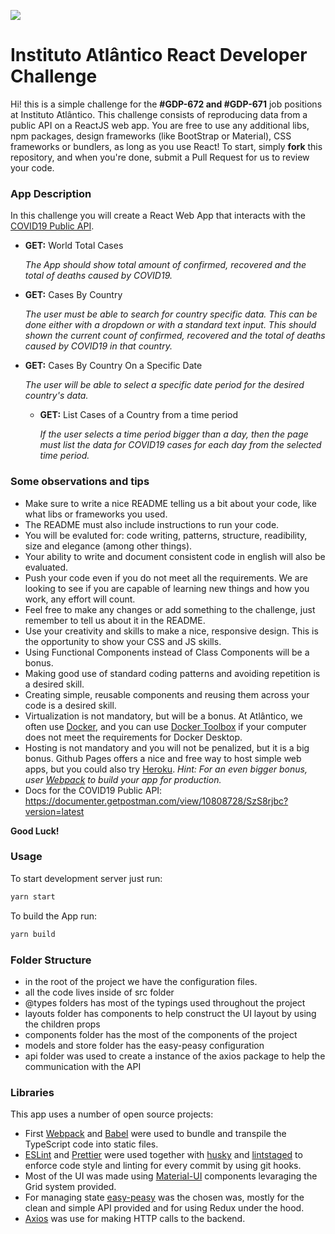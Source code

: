 ![](https://lh3.googleusercontent.com/-SjJCP2AntwI/XoYRxI-hBjI/AAAAAAAABA4/bFi0th7AKGgQFVIOB8L-GiWSZriYhI6MgCK8BGAsYHg/s0/2020-04-02.png)
# Instituto Atlântico React Developer Challenge

Hi! this is a simple challenge for the **#GDP-672 and #GDP-671** job positions at Instituto Atlântico. This challenge consists of reproducing data from a public API on a ReactJS web app. You are free to use any additional libs, npm packages, design frameworks (like BootStrap or Material), CSS frameworks or bundlers, as long as you use React! To start, simply **fork** this repository, and when you're done, submit a Pull Request for us to review your code.

### App Description

In this challenge you will create a React Web App that interacts with the [COVID19 Public API](https://covid19api.com/).

* **GET:** World Total Cases

  _The App should show total amount of confirmed, recovered and the total of deaths caused by COVID19._
  
* **GET:** Cases By Country

  _The user must be able to search for country specific data. This can be done either with a dropdown or with a standard text input. This should shown the current count of confirmed, recovered and the total of deaths caused by COVID19 in that country._
  
* **GET:** Cases By Country On a Specific Date

  _The user will be able to select a specific date period for the desired country's data._
  
  * **GET:** List Cases of a Country from a time period

    _If the user selects a time period bigger than a day, then the page must list the data for COVID19 cases for each day from the selected time period._
  
  
### Some observations and tips

* Make sure to write a nice README telling us a bit about your code, like what libs or frameworks you used.
* The README must also include instructions to run your code.
* You will be evaluted for: code writing, patterns, structure, readibility, size and elegance (among other things).
* Your ability to write and document consistent code in english will also be evaluated.
* Push your code even if you do not meet all the requirements. We are looking to see if you are capable of learning new things and how you work, any effort will count.
* Feel free to make any changes or add something to the challenge, just remember to tell us about it in the README.
* Use your creativity and skills to make a nice, responsive design. This is the opportunity to show your CSS and JS skills.
* Using Functional Components instead of Class Components will be a bonus.
* Making good use of standard coding patterns and avoiding repetition is a desired skill.
* Creating simple, reusable components and reusing them across your code is a desired skill.
* Virtualization is not mandatory, but will be a bonus. At Atlântico, we often use [Docker](https://www.docker.com/), and you can use [Docker Toolbox](https://docs.docker.com/toolbox/overview/) if your computer does not meet the requirements for Docker Desktop.
* Hosting is not mandatory and you will not be penalized, but it is a big bonus. Github Pages offers a nice and free way to host simple web apps, but you could also try [Heroku](https://www.heroku.com/). _Hint: For an even bigger bonus, user [Webpack](https://webpack.js.org/) to build your app for production._ 
* Docs for the COVID19 Public API: https://documenter.getpostman.com/view/10808728/SzS8rjbc?version=latest




**Good Luck!**

### Usage 

To start development server just run: 
```sh
yarn start
```

To build the App run: 
```sh
yarn build
```
### Folder Structure

* in the root of the project we have the configuration files.
* all the code lives inside of src folder
* @types folders has most of the typings used throughout the project
* layouts folder has components to help construct the UI layout by using the children props
* components folder has the most of the components of the project 
* models and store folder has the easy-peasy configuration
* api folder was used to create a instance of the axios package to help the communication with the API

### Libraries

This app uses a number of open source projects:

* First [Webpack](https://webpack.js.org/) and [Babel](https://babeljs.io/) were used to bundle and transpile the TypeScript code into static files.
* [ESLint](https://eslint.org/) and [Prettier](https://prettier.io/) were used together with [husky](https://github.com/typicode/husky) and [lintstaged](https://github.com/okonet/lint-staged)
to enforce code style and linting for every commit by using git hooks.
* Most of the UI was made using [Material-UI](https://material-ui.com/) components levaraging the Grid system provided.
* For managing state [easy-peasy](https://easy-peasy.now.sh/) was the chosen was, mostly for the clean and simple API provided and for using Redux under the hood.
* [Axios](https://github.com/axios/axios) was use for making HTTP calls to the backend.




